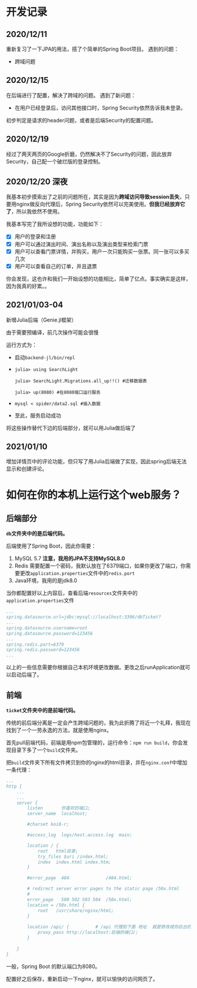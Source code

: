 # 开发记录

## 2020/12/11

重新复习了一下JPA的用法，搭了个简单的Spring Boot项目。
遇到的问题：
- 跨域问题

## 2020/12/15
在后端进行了配置，解决了跨域的问题。
遇到了新问题：

- 在用户已经登录后，访问其他接口时，Spring Security依然告诉我未登录。

初步判定是请求的header问题，或者是后端Security的配置问题。

## 2020/12/19

经过了两天两页的Google折磨，仍然解决不了Security的问题，因此放弃Security，自己配一个破烂版的登录控制。

## 2020/12/20 深夜

我基本初步摸索出了之前的问题所在，其实是因为**跨域访问导致session丢失**，只要用nginx做反向代理后，Spring Security依然可以完美使用。**但我已经放弃它了**，所以我依然不使用。

我基本写完了我所设想的功能，功能如下：

- [x] 用户的登录和注册
- [x] 用户可以通过演出时间、演出名称以及演出类型来检索门票
- [x] 用户可以查看门票详情，并购买，用户一次只能购买一张票。同一张可以多买几次
- [x] 用户可以查看自己的订单，并且退票

你会发现，这也许和我们一开始设想的功能相比，简单了亿点。事实确实是这样，因为我真的好累。。

## 2021/01/03-04 

新增Julia后端（Genie.jl框架）

由于需要预编译，前几次操作可能会很慢

运行方式为：

- 启动`backend-jl/bin/repl`

- ```
  julia> using SearchLight
  
  julia> SearchLight.Migrations.all_up!!() #迁移数据表
  
  julia> up(8080) #在8080端口运行服务
  ```

- ```shell
  mysql < spider/data2.sql #插入数据
  ```

- 至此，服务启动成功

将这些操作替代下边的后端部分，就可以用Julia做后端了

## 2021/01/10

增加详情页中的评论功能，但只写了用Julia后端做了实现，因此spring后端无法显示和创建评论。



# 如何在你的本机上运行这个web服务？

## 后端部分

**`db`文件夹中的是后端代码。**

后端使用了Spring Boot，因此你需要：

1. MySQL 5.7 **注意，我用的JPA不支持MySQL8.0**
2. Redis 需要配置一个密码，我默认放在了6379端口，如果你更改了端口，你需要更改`application.properties`文件中的`redis.port`
3. Java环境，我用的是jdk8.0

当你都配置好以上内容后，查看后端`resources`文件夹中的`application.properties`文件

```yaml
...
spring.datasource.url=jdbc:mysql://localhost:3306/dbTicket?
...
spring.datasource.username=root
spring.datasource.password=123456
...
spring.redis.port=6379
spring.redis.password=123456
...
```

以上的一些信息需要你根据自己本机环境更改数据。更改之后runApplication就可以启动后端了。

## 前端

**`ticket`文件夹中的是前端代码。**

传统的前后端分离是一定会产生跨域问题的，我为此折腾了将近一个礼拜，我现在找到了一个一劳永逸的方法，就是使用nginx。

首先pull前端代码，前端是用npm包管理的，运行命令：`npm run build`，你会发现目录下多了一个`build`文件夹。

把`build`文件夹下所有文件拷贝到你的nginx的html目录，并在`nginx.conf`中增加一条代理：

```yaml
...
http {
	...
	...
	server {
        listen       你喜欢的端口;
        server_name  localhost;

        #charset koi8-r;

        #access_log  logs/host.access.log  main;

        location / {
            root   html目录;
            try_files $uri /index.html;
            index  index.html index.htm;
        }

        #error_page  404              /404.html;

        # redirect server error pages to the static page /50x.html
        #
        error_page   500 502 503 504  /50x.html;
        location = /50x.html {
            root   /usr/share/nginx/html;
        }
        
        location /api/ {          # /api 代理到下面 地址  就是修改成你后台的uri
            proxy_pass http://localhost:后端的端口/;
        }
        
    }
}
```

一般，Spring Boot 的默认端口为8080。

配置好之后保存，重新启动一下nginx，就可以愉快的访问网页了。